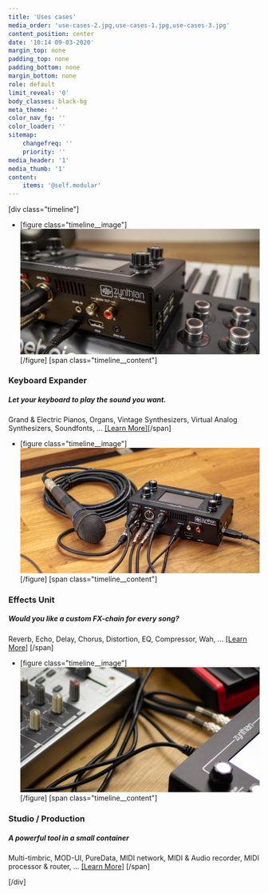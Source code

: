 ```yaml
---
title: 'Uses cases'
media_order: 'use-cases-2.jpg,use-cases-1.jpg,use-cases-3.jpg'
content_position: center
date: '10:14 09-03-2020'
margin_top: none
padding_top: none
padding_bottom: none
margin_bottom: none
role: default
limit_reveal: '0'
body_classes: black-bg
meta_theme: ''
color_nav_fg: ''
color_loader: ''
sitemap:
    changefreq: ''
    priority: ''
media_header: '1'
media_thumb: '1'
content:
    items: '@self.modular'
---
```


[div class="timeline"]
* [figure class="timeline__image"][![Zynthian over a Keayboard](use-cases-1.jpg)](#)[/figure]
[span class="timeline__content"]
### Keyboard Expander
##### Let your keyboard to play the sound you want.
Grand & Electric Pianos, Organs, Vintage Synthesizers, Virtual Analog Synthesizers, Soundfonts, ...
[[Learn More]](#)[/span]


* [figure class="timeline__image"][![Zynthian & Mic](use-cases-2.jpg)](#)[/figure]
[span class="timeline__content"]
### Effects Unit
##### Would you like a custom FX-chain for every song?
Reverb, Echo, Delay, Chorus, Distortion, EQ, Compressor, Wah, ...
[[Learn More]](#)
[/span]

* [figure class="timeline__image"][![Zynthian connected](use-cases-3.jpg)](#)[/figure]
[span class="timeline__content"]
### Studio / Production
##### A powerful tool in a small container
Multi-timbric, MOD-UI, PureData, MIDI network, MIDI & Audio recorder, MIDI processor & router, ...
[[Learn More]](#)
[/span]

[/div]
